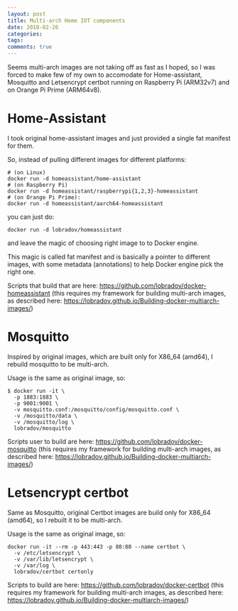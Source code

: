 ```yaml
---
layout: post
title: Multi-arch Home IOT components
date: 2018-02-26
categories:
tags:
comments: true
---
```

Seems multi-arch images are not taking off as fast as I hoped, so I was forced to make few of my own to accomodate for Home-assistant, Mosquitto and Letsencrypt certbot running on Raspberry Pi (ARM32v7) and on Orange Pi Prime (ARM64v8).

# Home-Assistant

I took original home-assistant images and just provided a single fat manifest for them.

So, instead of pulling different images for different platforms:
```console
# (on Linux)
docker run -d homeassistant/home-assistant
# (on Raspberry Pi)
docker run -d homeassistant/raspberrypi{1,2,3}-homeassistant
# (on Orange Pi Prime):
docker run -d homeassistant/aarch64-homeassistant
```

you can just do:
```
docker run -d lobradov/homeassistant
```

and leave the magic of choosing right image to to Docker engine.

This magic is called fat manifest and is basically a pointer to different images, with some metadata (annotations) to help Docker engine pick the right one.

Scripts that build that are here:
https://github.com/lobradov/docker-homeassistant
(this requires my framework for building multi-arch images, as described here: https://lobradov.github.io/Building-docker-multiarch-images/)

#  Mosquitto

Inspired by original images, which are built only for X86_64 (amd64), I rebuild mosquitto to be multi-arch.

Usage is the same as original image, so:
```console
$ docker run -it \
  -p 1883:1883 \
  -p 9001:9001 \
  -v mosquitto.conf:/mosquitto/config/mosquitto.conf \
  -v /mosquitto/data \
  -v /mosquitto/log \
  lobradov/mosquitto
```

Scripts user to build are here:
https://github.com/lobradov/docker-mosquitto
(this requires my framework for building multi-arch images, as described here: https://lobradov.github.io/Building-docker-multiarch-images/)

# Letsencrypt certbot

Same as Mosquitto, original Certbot images are build only for X86_64 (amd64), so I rebuilt it to be multi-arch.

Usage is the same as original image, so:
```console
docker run -it --rm -p 443:443 -p 80:80 --name certbot \
  -v /etc/letsencrypt \
  -v /var/lib/letsencrypt \
  -v /var/log \
  lobradov/certbot certonly
```

Scripts to build are here:
https://github.com/lobradov/docker-certbot
(this requires my framework for building multi-arch images, as described here: https://lobradov.github.io/Building-docker-multiarch-images/)
